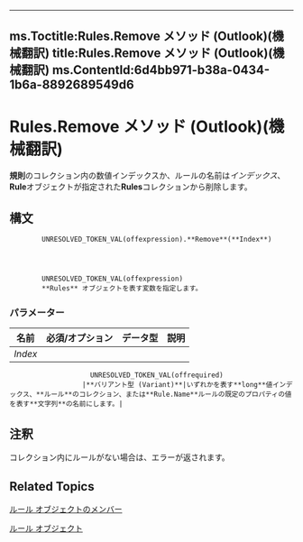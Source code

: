 

---
ms.Toctitle:Rules.Remove メソッド (Outlook)(機械翻訳)
title:Rules.Remove メソッド (Outlook)(機械翻訳)
ms.ContentId:6d4bb971-b38a-0434-1b6a-8892689549d6
---
# Rules.Remove メソッド (Outlook)(機械翻訳)




**規則**のコレクション内の数値インデックスか、ルールの名前は*インデックス*、 **Rule**オブジェクトが指定された**Rules**コレクションから削除します。

## 構文

            UNRESOLVED_TOKEN_VAL(offexpression).**Remove**(**Index**)




            UNRESOLVED_TOKEN_VAL(offexpression)
            **Rules** オブジェクトを表す変数を指定します。

### パラメーター

|**名前**|**必須/オプション**|**データ型**|**説明**|
|---|---|---|---|
|*Index*|
                        UNRESOLVED_TOKEN_VAL(offrequired)
                      |**バリアント型 (Variant)**|いずれかを表す**long**値インデックス、**ルール**のコレクション、または**Rule.Name**ルールの既定のプロパティの値を表す**文字列**の名前にします。|





## 注釈
コレクション内にルールがない場合は、エラーが返されます。



## Related Topics

[ルール オブジェクトのメンバー](39fb5418-ff5a-1714-d3b5-07cc28893821.md)

[ルール オブジェクト](dd41b4de-bf5f-5532-46c9-394a5d078bec.md)




